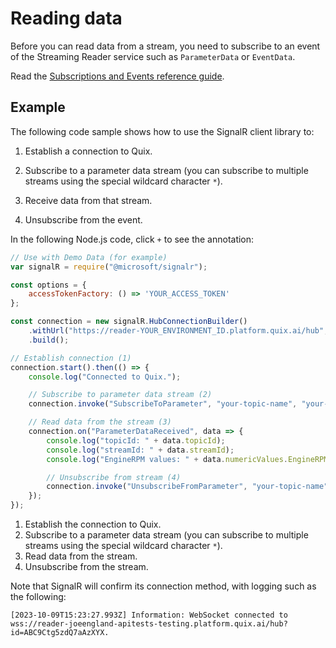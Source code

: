 # Reading data

Before you can read data from a stream, you need to subscribe to an event of the Streaming Reader service such as `ParameterData` or `EventData`.

Read the [Subscriptions and Events reference guide](subscriptions.md).

## Example

The following code sample shows how to use the SignalR client library to:

1.  Establish a connection to Quix.

2.  Subscribe to a parameter data stream (you can subscribe to multiple streams using the special wildcard character `*`).

3.  Receive data from that stream.

4.  Unsubscribe from the event.

In the following Node.js code, click `+` to see the annotation:

``` javascript
// Use with Demo Data (for example)
var signalR = require("@microsoft/signalr");

const options = {
    accessTokenFactory: () => 'YOUR_ACCESS_TOKEN'
};

const connection = new signalR.HubConnectionBuilder()
    .withUrl("https://reader-YOUR_ENVIRONMENT_ID.platform.quix.ai/hub", options)
    .build();

// Establish connection (1)
connection.start().then(() => {
    console.log("Connected to Quix.");

    // Subscribe to parameter data stream (2)
    connection.invoke("SubscribeToParameter", "your-topic-name", "your-stream-id", "your-parameter-id");

    // Read data from the stream (3)
    connection.on("ParameterDataReceived", data => {
        console.log("topicId: " + data.topicId);
        console.log("streamId: " + data.streamId);
        console.log("EngineRPM values: " + data.numericValues.EngineRPM);

        // Unsubscribe from stream (4)
        connection.invoke("UnsubscribeFromParameter", "your-topic-name", "your-stream-id", "your-parameter-id");
    });
});
```

1. Establish the connection to Quix.
2. Subscribe to a parameter data stream (you can subscribe to multiple streams using the special wildcard character `*`).
3. Read data from the stream.
4. Unsubscribe from the stream.

Note that SignalR will confirm its connection method, with logging such as the following:

``` shell
[2023-10-09T15:23:27.993Z] Information: WebSocket connected to wss://reader-joeengland-apitests-testing.platform.quix.ai/hub?id=ABC9Ctg5zdQ7aAzXYX.
```

